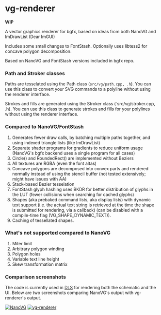 # vg-renderer

**WIP**

A vector graphics renderer for bgfx, based on ideas from both NanoVG and ImDrawList (Dear ImGUI)

Includes some small changes to FontStash.
Optionally uses libtess2 for concave polygon decomposition.

Based on NanoVG and FontStash versions included in bgfx repo.

### Path and Stroker classes

Paths are tesselated using the Path class (`src/vg/path.cpp, .h`). You can use this class to convert your SVG commands to a polyline without using the renderer interface.

Strokes and fills are generated using the Stroker class (`src/vg/stroker.cpp, .h). You can use this class to generate strokes and fills for your polylines without using the renderer interface.

### Compared to NanoVG/FontStash

1. Generates fewer draw calls, by batching multiple paths together, and using indexed triangle lists (like ImDrawList)
2. Separate shader programs for gradients to reduce uniform usage (NanoVG's bgfx backend uses a single program for all cases)
3. Circle() and RoundedRect() are implemented without Beziers
4. All textures are RGBA (even the font altas)
5. Concave polygons are decomposed into convex parts and rendered normally instead of using the stencil buffer (not tested extensively; might have issues with AA)
6. Stack-based Bezier tesselation
7. FontStash glyph hashing uses BKDR for better distribution of glyphs in the LUT (fewer collisions when searching for cached glyphs)
8. Shapes (aka prebaked command lists, aka display lists) with dynamic text support (i.e. the actual text string is retrieved at the time the shape is submitted for rendering, via a callback) (can be disabled with a compile-time flag (VG_SHAPE_DYNAMIC_TEXT)).
9. Caching of tessellated shapes.

### What's not supported compared to NanoVG

1. Miter limit
2. Arbitrary polygon winding
3. Polygon holes
4. Variable text line height
5. Skew transformation matrix

### Comparison screenshots

The code is currently used in [DLS](http://makingartstudios.itch.io/dls) for rendering both the schematic and the UI. Below are two screenshots comparing NanoVG's output with vg-renderer's output.

[![NanoVG](https://raw.githubusercontent.com/jdryg/vg-renderer/master/img/i8080_nanovg.png)](https://raw.githubusercontent.com/jdryg/vg-renderer/master/img/i8080_nanovg.png)
[![vg-renderer](https://raw.githubusercontent.com/jdryg/vg-renderer/master/img/i8080_vg_renderer.png)](https://raw.githubusercontent.com/jdryg/vg-renderer/master/img/i8080_vg_renderer.png)
